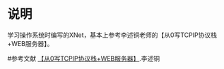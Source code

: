 # 说明
学习操作系统时编写的XNet，基本上参考李述铜老师的【从0写TCPIP协议栈+WEB服务器】。

#参考文献
[【从0写TCPIP协议栈+WEB服务器】](https://study.163.com/course/introduction/1210127448.htm).李述铜

